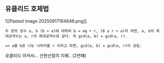 ## 유클리드 호제법
![[Pasted image 20250917164646.png]]

```
두 양의 정수 a, b (b > a)에 대하여 b = aq + r, (0 ≤ r < a)라 하면, a, b의 최대공약수는 a, r의 최대공약수와 같다. 즉 gcd(a, b) = gcd(a, r).

=> a를 b로 나눈 나머지를 r 이라고 하면, gcd(a, b) = gcd(a, r)이 성립.
```

유클리드 아저씨... 선현선철의 지혜.. (2번쨰)